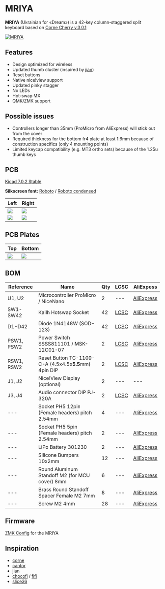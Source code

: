# MRIYA
**MRIYA** (Ukrainian for «Dream») is a 42-key column-staggered split keyboard based on [Corne Cherry v.3.0.1](https://github.com/foostan/crkbd)

[![MRIYA](https://github.com/themaxbang/MRIYA/blob/main/pictures/mriya.jpeg)](https://github.com/themaxbang/MRIYA/blob/main/pictures/mriya.jpeg)

## Features
- Design optimized for wireless
- Updated thumb cluster (inspired by [jian](https://github.com/KGOH/Jian-Info))
- Reset buttons
- Native nice!view support
- Updated pinky stagger
- No LEDs
- Hot-swap MX
- QMK/ZMK support

## Possible issues
- Controllers longer than 35mm (ProMicro from AliExpress) will stick out from the cover
- Required thickness for the bottom fr4 plate at least 1.6mm because of construction specifics (only 4 mounting points)
- Limited keycap compatibility (e.g. MT3 ortho sets) because of the 1.25u thumb keys

## PCB
[Kicad 7.0.2 Stable](https://www.kicad.org/)

**Silkscreen font:** [Roboto](https://fonts.google.com/specimen/Roboto) / [Roboto condensed](https://fonts.google.com/specimen/Roboto+Condensed)

 Left | Right    
 ---- | -----  
![](https://github.com/themaxbang/MRIYA/blob/main/renders/mriya-pcb-left-top.jpeg)|![](https://github.com/themaxbang/MRIYA/blob/main/renders/mriya-pcb-right-top.jpeg)     
![](https://github.com/themaxbang/MRIYA/blob/main/renders/mriya-pcb-left-bottom.jpeg)|![](https://github.com/themaxbang/MRIYA/blob/main/renders/mriya-pcb-right-bottom.jpeg)   

## PCB Plates
Top | Bottom    
 ---- | -----  
![](https://github.com/themaxbang/MRIYA/blob/main/renders/mriya-top-plate.jpeg)|![](https://github.com/themaxbang/MRIYA/blob/main/renders/mriya-bottom-plate.jpeg)   

## BOM
Reference|Name|Qty|LCSC|AliExpess
 ------- | ------- | ------- | ------- | ------- 
U1, U2 | Microcontroller ProMicro / NiceNano | 2 | --- | [AliExpress](https://aliexpress.ru/item/1005004242820623.html?sku_id=12000028500661497&spm=a2g2w.productlist.search_results.17.53474aa6zfoJcj)
SW1-SW42 | Kailh Hotswap Socket | 42 | [LCSC](https://www.lcsc.com/product-detail/Mechanical-Keyboard-Shaft_span-style-background-color-ff0-Kailh-span-CPG151101S11-16_C5156480.html) | [AliExpress](https://aliexpress.ru/item/1005003873653184.html?spm=a2g2w.orderdetail.0.0.3e484aa6uTmLrs&sku_id=12000027366664601)
D1-D42 | Diode 1N4148W (SOD-123) | 42 | [LCSC](https://www.lcsc.com/product-detail/Diodes-General-Purpose_RealChip-1N4148W_C5443965.html) | [AliExpress](https://aliexpress.ru/item/32354597825.html?sku_id=58815690427&spm=a2g2w.productlist.search_results.0.18174aa6pNF4Nj)
PSW1, PSW2 | Power Switch SSSS811101 / MSK-12C01-07 | 2 | [LCSC](https://www.lcsc.com/product-detail/Slide-Switches_ALPSALPINE-SSSS811101_C109335.html) | [AliExpress](https://aliexpress.ru/item/1005002925147725.html?spm=a2g2w.orderdetail.0.0.398b4aa6ZWxzok&sku_id=12000022829402177)
RSW1, RSW2 | Reset Button TC-1109-C-A (4.5x4.5x**5.5**mm) 4pin DIP | 2 | [LCSC](https://www.lcsc.com/product-detail/Tactile-Switches_XKB-Connectivity-TC-1109-C-A_C561500.html) | [AliExpress](https://aliexpress.ru/item/1005001629344310.html?spm=a2g2w.orderdetail.0.0.71e54aa6nRE0h1&sku_id=12000016890022339)
J1, J2 | Nice!View Display (optional) | 2 | --- | ---
J3, J4 | Audio connector DIP PJ-320A | 2 | [LCSC](https://www.lcsc.com/product-detail/Audio-Connectors_XKB-Connectivity-PJ-320A_C2884926.html) | [AliExpress](https://aliexpress.ru/item/4000661212458.html?sku_id=10000005518588253&spm=a2g2w.productlist.search_results.3.61834aa6M9b3i4)
--- | Socket PH5 12pin (Female headers) pitch 2.54mm | 4 | --- | [AliExpress](https://aliexpress.ru/item/1005004122312694.html?spm=a2g2w.orderdetail.0.0.59fe4aa6jnSjne&sku_id=12000028109287707)
--- | Socket PH5 5pin (Female headers) pitch 2.54mm | 2 | --- | [AliExpress](https://aliexpress.ru/item/1005004122312694.html?spm=a2g2w.orderdetail.0.0.59fe4aa6jnSjne&sku_id=12000028109287701)
--- | LiPo Battery 301230 | 2 | --- | [AliExpress](https://aliexpress.ru/item/1005003764406289.html?sku_id=12000027086236055&spm=a2g2w.productlist.search_results.17.7f8b4aa6Hk7fEC)
--- | Silicone Bumpers 10x2mm | 12 | --- | [AliExpress](https://aliexpress.ru/item/4001226492679.html?sku_id=12000027495928162)
--- | Round Aluminum Standoff M2 (for MCU cover) 8mm | 6 | --- | [AliExpress](https://aliexpress.ru/item/1005001584480996.html?sku_id=12000016689546527)
--- | Brass Round Standoff Spacer Female M2 7mm | 8 | --- | [AliExpress](https://aliexpress.ru/item/1005003106030065.html?spm=a2g2w.cart.cart_split.119.4c8a4aa66vA5U0&sku_id=12000024119315245)
--- | Screw M2 4mm | 28 | --- | [AliExpress](https://aliexpress.ru/item/1005004494509456.html?spm=a2g2w.cart.cart_split.125.4c8a4aa66vA5U0&sku_id=12000029356038182)

## Firmware
[ZMK Config](https://github.com/themaxbang/mriya-zmk-config) for the MRIYA

## Inspiration
- [corne](https://github.com/foostan/crkbd)
- [cantor](https://github.com/diepala/cantor)
- [jian](https://github.com/KGOH/Jian-Info)
- [chocofi](https://github.com/pashutk/chocofi) / [fifi](https://github.com/raychengy/fifi_split_keeb)
- [slice36](https://github.com/MReavley/Slice36)
